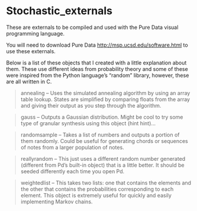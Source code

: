 # Stochastic_externals
These are externals to be compiled and used with the Pure Data visual programming language.

You will need to download Pure Data http://msp.ucsd.edu/software.html to use these externals.

Below is a list of these objects that I created with a little explanation about them. These use different ideas from probability theory and some of these were inspired from the Python language’s “random” library, however, these are all written in C.

> annealing – Uses the simulated annealing algorithm by using an array table lookup. States are simplified by comparing floats from the array and giving their output as you step through the algorithm.

> gauss – Outputs a Gaussian distribution. Might be cool to try some type of granular synthesis using this object (hint hint)…

> randomsample – Takes a list of numbers and outputs a portion of them randomly. Could be useful for generating chords or sequences of notes from a larger population of notes.

> reallyrandom – This just uses a different random number generated (different from Pd’s built-in object) that is a little better. It should be seeded differently each time you open Pd.

> weightedlist – This takes two lists: one that contains the elements and the other that contains the probabilities corresponding to each element. This object is extremely useful for quickly and easily implementing Markov chains.
